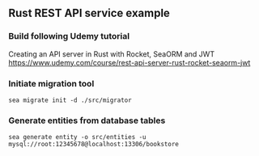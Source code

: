 ## Rust REST API service example

### Build following Udemy tutorial
Creating an API server in Rust with Rocket, SeaORM and JWT
https://www.udemy.com/course/rest-api-server-rust-rocket-seaorm-jwt

### Initiate migration tool
```shell
sea migrate init -d ./src/migrator 
```

### Generate entities from database tables
```shell
sea generate entity -o src/entities -u mysql://root:12345678@localhost:13306/bookstore
```